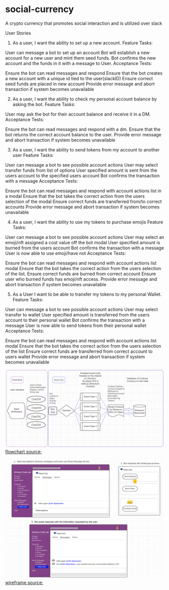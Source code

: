 # social-currency

A crypto currency that promotes social interaction and is utilized over slack

User Stories

1. As a user, I want the ability to set up a new account.
   Feature Tasks:

User can message a bot to set up an account
Bot will establish a new account for a new user and mint them seed funds.
Bot confirms the new account and the funds in it with a message to User.
Acceptance Tests:

Ensure the bot can read messages and respond
Ensure that the bot creates a new account with a unique id tied to the user(slackID)
Ensure correct seed funds are placed in new account
Provide error message and abort transaction if system becomes unavailable

2. As a user, I want the ability to check my personal account balance by asking the bot.
   Feature Tasks:

User may ask the bot for their account balance and receive it in a DM.
Acceptance Tests:

Ensure the bot can read messages and respond with a dm.
Ensure that the bot returns the correct account balance to the user.
Provide error message and abort transaction if system becomes unavailable

3. As a user, I want the ability to send tokens from my account to another user
   Feature Tasks:

User can message a bot to see possible account actions
User may select transfer funds from list of options
User specified amount is sent from the users account to the specified users account
Bot confirms the transaction with a message
Acceptance Tests:

Ensure the bot can read messages and respond with account actions list in a modal
Ensure that the bot takes the correct action from the users selection of the modal
Ensure correct funds are transferred from/to correct accounts
Provide error message and abort transaction if system becomes unavailable

4. As a user, I want the ability to use my tokens to purchase emojis
   Feature Tasks:

User can message a bot to see possible account actions
User may select an emoji/nft assigned a cost value off the bot modal
User specified amount is burned from the users account
Bot confirms the transaction with a message
User is now able to use emoji/have not
Acceptance Tests:

Ensure the bot can read messages and respond with account actions list modal
Ensure that the bot takes the correct action from the users selection of the list.
Ensure correct funds are burned from correct account
Ensure user who burned funds has emoji/nft access.
Provide error message and abort transaction if system becomes unavailable

5. As a User I want to be able to transfer my tokens to my personal Wallet.
   Feature Tasks:

User can message a bot to see possible account actions
User may select transfer to wallet
User specified amount is transferred from the users account to their personal wallet
Bot confirms the transaction with a message
User is now able to send tokens from their personal wallet
Acceptance Tests:

Ensure the bot can read messages and respond with account actions list modal
Ensure that the bot takes the correct action from the users selection of the list
Ensure correct funds are transferred from correct account to users wallet
Provide error message and abort transaction if system becomes unavailable

![Software Flowchart](/assets/overall-app-flowchart.png)  
[flowchart source:](https://lucid.app/lucidchart/333b6340-6f11-402e-a837-a9f03152e93e/edit?beaconFlowId=3878AF7CDA637A6F&invitationId=inv_99af0389-d745-4b35-b7ab-f161ef2865cc&page=0_0#)  

![UI Wireframe](/assets/wireframe-cropped.png)  
[wireframe source:](https://lucid.app/lucidchart/333b6340-6f11-402e-a837-a9f03152e93e/edit?beaconFlowId=3878AF7CDA637A6F&invitationId=inv_99af0389-d745-4b35-b7ab-f161ef2865cc&page=ffgwUz0NcubW#)  

